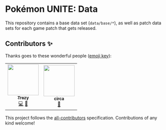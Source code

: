 # Pokémon UNITE: Data

This repository contains a base data set (`data/base/*`), as well as patch data sets for each game patch that gets released.

## Contributors ✨

Thanks goes to these wonderful people ([emoji key](https://allcontributors.org/docs/en/emoji-key)):

<!-- ALL-CONTRIBUTORS-LIST:START - Do not remove or modify this section -->
<!-- prettier-ignore-start -->
<!-- markdownlint-disable -->
<table>
  <tr>
    <td align="center"><a href="http://trezy.com/"><img src="https://avatars.githubusercontent.com/u/442980?v=4?s=100" width="100px;" alt=""/><br /><sub><b>Trezy</b></sub></a><br /><a href="https://github.com/Pokebag/pokemon-unite-data/commits?author=trezy" title="Code">💻</a> <a href="#data-trezy" title="Data">🔣</a></td>
    <td align="center"><a href="https://github.com/circa"><img src="https://avatars.githubusercontent.com/u/571331?v=4?s=100" width="100px;" alt=""/><br /><sub><b>circa</b></sub></a><br /><a href="#data-circa" title="Data">🔣</a></td>
  </tr>
</table>

<!-- markdownlint-restore -->
<!-- prettier-ignore-end -->

<!-- ALL-CONTRIBUTORS-LIST:END -->

This project follows the [all-contributors](https://github.com/all-contributors/all-contributors) specification. Contributions of any kind welcome!